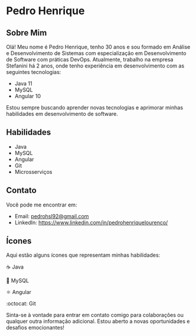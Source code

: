 # Pedro Henrique

## Sobre Mim
Olá! Meu nome é Pedro Henrique, tenho 30 anos e sou formado em Análise e Desenvolvimento de Sistemas com especialização em Desenvolvimento de Software com práticas DevOps. Atualmente, trabalho na empresa Stefanini há 2 anos, onde tenho experiência em desenvolvimento com as seguintes tecnologias:

- Java 11
- MySQL
- Angular 10

Estou sempre buscando aprender novas tecnologias e aprimorar minhas habilidades em desenvolvimento de software.

## Habilidades

- Java
- MySQL
- Angular
- Git
- Microsserviços

## Contato

Você pode me encontrar em:

- Email: pedrohsl92@gmail.com
- LinkedIn: https://www.linkedin.com/in/pedrohenriquelourenco/

## Ícones

Aqui estão alguns ícones que representam minhas habilidades:

:coffee: Java

:floppy_disk: MySQL

:atom_symbol: Angular

:octocat: Git

Sinta-se à vontade para entrar em contato comigo para colaborações ou qualquer outra informação adicional. Estou aberto a novas oportunidades e desafios emocionantes!
